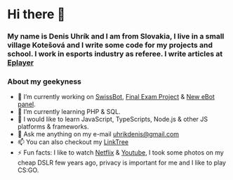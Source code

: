 # Hi there 👋

### My name is Denis Uhrík and I am from Slovakia, I live in a small village Kotešová and I write some code for my projects and school. I work in esports industry as referee. I write articles at [Eplayer](https://eplayer.sk)

### About my geekyness

- 🔭 I’m currently working on [SwissBot](https://swissbot.eu), [Final Exam Project](https://github.com/BrianMSK/zmaturuj.me) & [New eBot panel](https://ebot.swissbot.eu). 
- 🌱 I’m currently learning PHP & SQL.
- 🎈 I would like to learn JavaScript, TypeScripts, Node.js & other JS platforms & frameworks.
- 💬 Ask me anything on my e-mail [uhrikdenis@gmail.com](mailto:uhrikdenis@gmail.com)
- 📫 You can also checkout my [LinkTree](https://linktr.ee/denisuhrik) 
- ⚡ Fun facts: I like to watch [Netflix](https://netflix.com) & [Youtube](https://youtube.com), I took some photos on my cheap DSLR few years ago, privacy is important for me and I like to play CS:GO.
